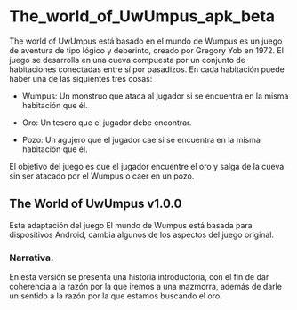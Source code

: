 # The_world_of_UwUmpus_apk_beta
The world of UwUmpus está basado en el mundo de Wumpus es un juego de aventura de tipo lógico y deberinto, creado por Gregory Yob en 1972. El juego se desarrolla en una cueva compuesta por un conjunto de habitaciones conectadas entre sí por pasadizos. En cada habitación puede haber una de las siguientes tres cosas:

* Wumpus: Un monstruo que ataca al jugador si se encuentra en la misma habitación que él.

* Oro: Un tesoro que el jugador debe encontrar.

* Pozo: Un agujero que el jugador cae si se encuentra en la misma habitación que él.

El objetivo del juego es que el jugador encuentre el oro y salga de la cueva sin ser atacado por el Wumpus o caer en un pozo.

## The World of UwUmpus v1.0.0

Esta adaptación del juego El mundo de Wumpus está basada para dispositivos Android, cambia algunos de los aspectos del juego original. 

### Narrativa.
    
En esta versión se presenta una historia introductoria, con el fin de dar coherencia a la razón por la que iremos a una mazmorra, además de darle un sentido a la razón por la que estamos buscando el oro.